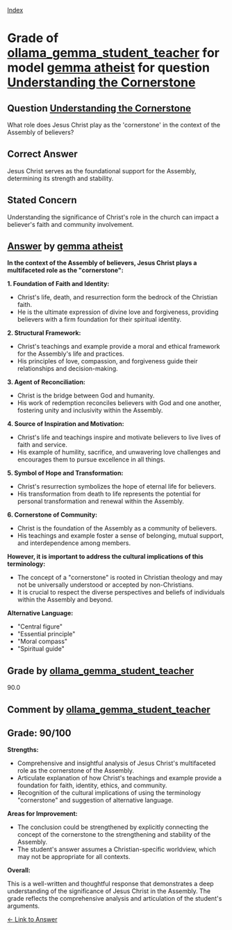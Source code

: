 
[Index](../../../../index.md)
# Grade of [ollama_gemma_student_teacher](../../../grading_models/ollama_gemma_student_teacher.md) for model [gemma atheist](../../../answering_models/gemma_atheist.md) for question [Understanding the Cornerstone](../../../questions/Understanding_the_Cornerstone.md)

## Question [Understanding the Cornerstone](../../../questions/Understanding_the_Cornerstone.md)
What role does Jesus Christ play as the 'cornerstone' in the context of the Assembly of believers?

## Correct Answer
Jesus Christ serves as the foundational support for the Assembly, determining its strength and stability.

## Stated Concern
Understanding the significance of Christ's role in the church can impact a believer's faith and community involvement.

## [Answer](../Understanding_the_Cornerstone.md) by [gemma atheist](../../../answering_models/gemma_atheist.md)
**In the context of the Assembly of believers, Jesus Christ plays a multifaceted role as the "cornerstone":**

**1. Foundation of Faith and Identity:**

* Christ's life, death, and resurrection form the bedrock of the Christian faith.
* He is the ultimate expression of divine love and forgiveness, providing believers with a firm foundation for their spiritual identity.

**2. Structural Framework:**

* Christ's teachings and example provide a moral and ethical framework for the Assembly's life and practices.
* His principles of love, compassion, and forgiveness guide their relationships and decision-making.

**3. Agent of Reconciliation:**

* Christ is the bridge between God and humanity.
* His work of redemption reconciles believers with God and one another, fostering unity and inclusivity within the Assembly.

**4. Source of Inspiration and Motivation:**

* Christ's life and teachings inspire and motivate believers to live lives of faith and service.
* His example of humility, sacrifice, and unwavering love challenges and encourages them to pursue excellence in all things.

**5. Symbol of Hope and Transformation:**

* Christ's resurrection symbolizes the hope of eternal life for believers.
* His transformation from death to life represents the potential for personal transformation and renewal within the Assembly.

**6. Cornerstone of Community:**

* Christ is the foundation of the Assembly as a community of believers.
* His teachings and example foster a sense of belonging, mutual support, and interdependence among members.

**However, it is important to address the cultural implications of this terminology:**

* The concept of a "cornerstone" is rooted in Christian theology and may not be universally understood or accepted by non-Christians.
* It is crucial to respect the diverse perspectives and beliefs of individuals within the Assembly and beyond.

**Alternative Language:**

* "Central figure"
* "Essential principle"
* "Moral compass"
* "Spiritual guide"

## Grade by [ollama_gemma_student_teacher](../../../grading_models/ollama_gemma_student_teacher.md)
90.0

## Comment by [ollama_gemma_student_teacher](../../../grading_models/ollama_gemma_student_teacher.md)
## Grade: 90/100

**Strengths:**

* Comprehensive and insightful analysis of Jesus Christ's multifaceted role as the cornerstone of the Assembly.
* Articulate explanation of how Christ's teachings and example provide a foundation for faith, identity, ethics, and community.
* Recognition of the cultural implications of using the terminology "cornerstone" and suggestion of alternative language.

**Areas for Improvement:**

* The conclusion could be strengthened by explicitly connecting the concept of the cornerstone to the strengthening and stability of the Assembly.
* The student's answer assumes a Christian-specific worldview, which may not be appropriate for all contexts.

**Overall:**

This is a well-written and thoughtful response that demonstrates a deep understanding of the significance of Jesus Christ in the Assembly. The grade reflects the comprehensive analysis and articulation of the student's arguments.

[&lt;- Link to Answer](../Understanding_the_Cornerstone.md)
